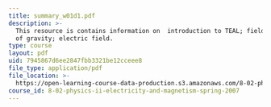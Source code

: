 ```yaml
---
title: summary_w01d1.pdf
description: >-
  This resource is contains information on  introduction to TEAL; fields; review
  of gravity; electric field.
type: course
layout: pdf
uid: 7945867d6ee2847fbb3321be12cceee8
file_type: application/pdf
file_location: >-
  https://open-learning-course-data-production.s3.amazonaws.com/8-02-physics-ii-electricity-and-magnetism-spring-2007/7945867d6ee2847fbb3321be12cceee8_summary_w01d1.pdf
course_id: 8-02-physics-ii-electricity-and-magnetism-spring-2007
---
```

